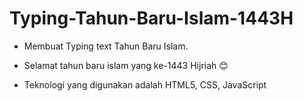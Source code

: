 # Typing-Tahun-Baru-Islam-1443H

- Membuat Typing text Tahun Baru Islam.

- Selamat tahun baru islam yang ke-1443 Hijriah 😊

- Teknologi yang digunakan adalah HTML5, CSS, JavaScript
